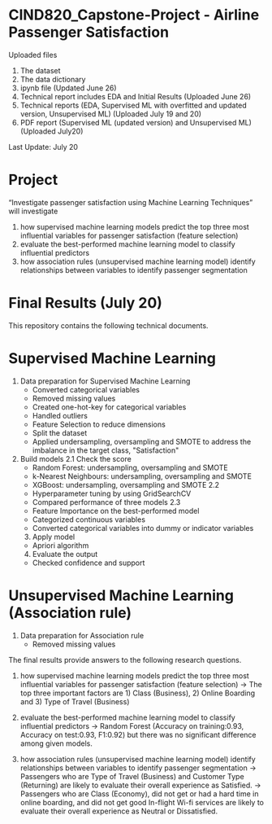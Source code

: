 # CIND820_Capstone-Project - Airline Passenger Satisfaction

Uploaded files
1. The dataset
2. The data dictionary
3. ipynb file (Updated June 26)
4. Technical report includes EDA and Initial Results (Uploaded June 26)
5. Technical reports (EDA, Supervised ML with overfitted and updated version, Unsupervised ML) (Uploaded July 19 and 20)
6. PDF report (Supervised ML (updated version) and Unsupervised ML) (Uploaded July20)

Last Update: July 20

# Project
“Investigate passenger satisfaction using Machine Learning Techniques” will investigate 
1) how supervised machine learning models predict the top three most influential variables for passenger satisfaction (feature selection)
2) evaluate the best-performed machine learning model to classify influential predictors
3) how association rules (unsupervised machine learning model) identify relationships between variables to identify passenger segmentation

# Final Results (July 20)

This repository contains the following technical documents. 

# Supervised Machine Learning
1. Data preparation for Supervised Machine Learning
   - Converted categorical variables 
   - Removed missing values
   - Created one-hot-key for categorical variables
   - Handled outliers
   - Feature Selection to reduce dimensions
   - Split the dataset
   - Applied undersampling, oversampling and SMOTE to address the imbalance in the target class, "Satisfaction"
2. Build models
   2.1 Check the score
   - Random Forest: undersampling, oversampling and SMOTE 
   - k-Nearest Neighbours: undersampling, oversampling and SMOTE 
   - XGBoost: undersampling, oversampling and SMOTE
   2.2
   - Hyperparameter tuning by using GridSearchCV
   - Compared performance of three models
   2.3
   - Feature Importance on the best-performed model
   - Categorized continuous variables
   - Converted categorical variables into dummy or indicator variables
   3. Apply model
   - Apriori algorithm
   4. Evaluate the output
   - Checked confidence and support
     
# Unsupervised Machine Learning (Association rule) 
1. Data preparation for Association rule
   - Removed missing values
  
The final results provide answers to the following research questions. 

1) how supervised machine learning models predict the top three most influential variables for passenger satisfaction (feature selection)
   -> The top three important factors are 1) Class (Business), 2) Online Boarding and 3) Type of Travel (Business)
   
2) evaluate the best-performed machine learning model to classify influential predictors
   -> Random Forest (Accuracy on training:0.93, Accuracy on test:0.93, F1:0.92) but there was no significant difference among given models. 
   
3) how association rules (unsupervised machine learning model) identify relationships between variables to identify passenger segmentation
   -> Passengers who are Type of Travel (Business) and Customer Type (Returning) are likely to evaluate their overall experience as Satisfied.
   -> Passengers who are Class (Economy), did not get or had a hard time in online boarding, and did not get good In-flight Wi-fi services are likely to evaluate their overall experience as Neutral or Dissatisfied.



